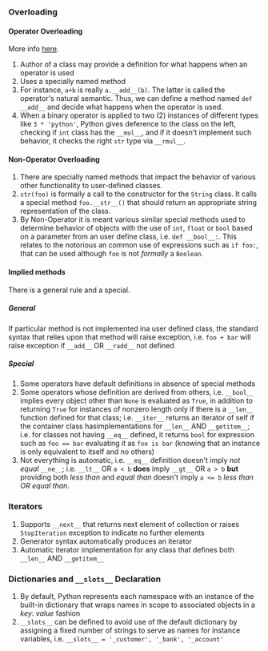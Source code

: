 ### Overloading

#### Operator Overloading

More info [here](https://www.w3schools.com/python/python_operators.asp).

1. Author of a class may provide a definition for what happens when an operator is used
2. Uses a specially named method
3. For instance, `a+b` is really `a.__add__(b)`. The latter is called the operator's natural semantic. Thus, we can define a method named `def __add__` and decide what happens when the operator is used. 
4. When a binary operator is applied to two (2) instances of different types like `3 * 'python'`, Python gives deference to the class on the left, checking if `int` class has the `__mul__`, and if it doesn't implement such behavior, it checks the right `str` type via `__rmul__`.


#### Non-Operator Overloading


1. There are specially named methods that impact the behavior of various other functionality to user-defined classes.
2. `str(foo)` is formally a call to the constructor for the `String` class. It calls a special method `foo.__str__()` that should return an appropriate string representation of the class.
3. By Non-Operator it is meant various similar special methods used to determine behavior of objects with the use of `int`, `float` or `bool` based on a parameter from an user define class, i.e. `def __bool__:`. This relates to the notorious an common use of expressions such as `if foo:`, that can be used although `foo` is not *formally* a `Boolean`.

#### Implied methods

There is a general rule and a special.

##### General

If particular method is not implemented ina user defined class, the standard syntax that relies upon that method will raise exception, i.e. `foo + bar` will raise exception if `__add__` OR `__radd__` not defined

##### Special

1. Some operators have default definitions in absence of special methods
2. Some operators whose definition are derived from others, i.e. `__bool__` implies every object other than `None` is evaluated as `True`, in addition to returning `True` for instances of nonzero length only if there is a `__len__` function defined for that class; i.e. `__iter__` returns an iterator of self if the container class hasimplementations for `__len__` AND `__getitem__`; i.e. for classes not having `__eq__` defined, it returns `bool` for expression such as `foo == bar`  evaluating it as `foo is bar` (knowing that an instance is only equivalent to itself and no others)
3. Not everything is automatic, i.e. `__eq__` definition doesn't imply *not equal* `__ne__`; i.e. `__lt__` OR `a < b` **does** imply `__gt__` OR `a > b` **but** providing both *less than* and *equal than* doesn't imply `a <= b` *less than OR equal than*.

### Iterators

1. Supports `__next__` that returns next element of collection or raises `StopIteration` exception to indicate no further elements
2. Generator syntax automatically produces an iterator
3. Automatic iterator implementation for any class that defines both `__len__` AND `__getitem__`

### Dictionaries and `__slots__` Declaration

1. By default, Python represents each namespace with an instance of the built-in dictionary that wraps names in scope to associated objects in a *key*: *value* fashion
2. `__slots__` can be defined to avoid use of the default dictionary by assigning a fixed number of strings to serve as names for instance variables, i.e. `__slots__ = '_customer', '_bank', '_account'`
